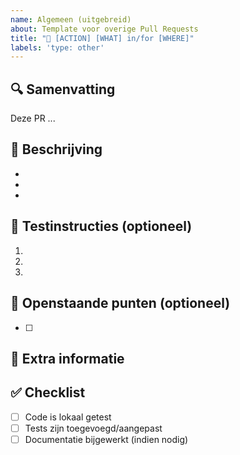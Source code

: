 ```yaml
---
name: Algemeen (uitgebreid)
about: Template voor overige Pull Requests
title: "🎨 [ACTION] [WHAT] in/for [WHERE]"
labels: 'type: other'
---
```


## 🔍 Samenvatting

<!-- Geef een korte beschrijving van deze wijziging (1-3 zinnen) -->

Deze PR ...

## 📝 Beschrijving

<!-- Beschrijf in detail en puntsgewijs wat je aangepast hebt. -->

-
-
-

## 🧪 Testinstructies (optioneel)

<!-- Hoe kan een reviewer je wijzigingen testen? Houd het eenvoudig en concreet -->

1.
1.
1.

## 📌 Openstaande punten (optioneel)

<!-- Verwijder deze sectie als er geen openstaande punten zijn -->

- [ ]

## 💬 Extra informatie

<!-- Optioneel: relevante context, screenshots, links naar tickets -->

## ✅ Checklist

- [ ] Code is lokaal getest
- [ ] Tests zijn toegevoegd/aangepast
- [ ] Documentatie bijgewerkt (indien nodig)
